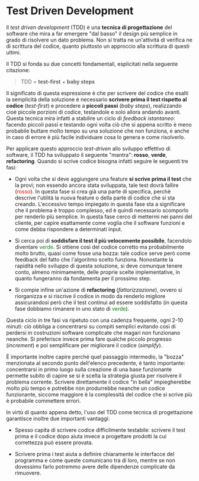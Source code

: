 # Test Driven Development

Il _test driven development_ (TDD) è una __tecnica di progettazione__ del software che mira a far emergere "dal basso" il design più semplice in grado di risolvere un dato problema. Non si tratta ne un'attività di verifica ne di scrittura del codice, quanto piuttosto un approccio alla scrittura di questi ultimi.

Il TDD si fonda su due concetti fondamentali, esplicitati nella seguente citazione:

> TDD = __test-first__ + __baby steps__

Il significato di questa espressione è che per scrivere del codice che esalti la semplicità della soluzione è necessario __scrivere prima il test rispetto al codice__ (_test-first_) e procedere a __piccoli passi__ (_baby steps_), realizzando cioè piccole porzioni di codice, testandole e solo allora andando avanti. Questa tecnica mira infatti a stabilire un ciclo di _feedback istantaneo_: facendo piccoli passi e testando ogni volta ciò che si appena scritto è meno probabile buttare molto tempo su una soluzione che non funziona, e anche in caso di errore è più facile individuare cosa lo genera e come risolverlo.

Per applicare questo approccio _test-driven_ allo sviluppo effettivo di software, il TDD ha sviluppato il seguente "mantra": __rosso__, __verde__, __refactoring__. Quando si scrive codice bisogna infatti seguire le seguenti tre fasi:

- Ogni volta che si deve aggiungere una feature __si scrive prima il test__ che la provi; non essendo ancora stata sviluppata, tale test dovrà fallire (<span style="Color: red">rosso</span>). In questa fase si crea già una parte di specifica, perchè descrive l'utilità la nuova feature o della parte di codice che si sta creando.
L'eccessivo tempo impiegato in questa fase sta a significare che il problema è troppo complesso, ed è quindi necessario scomporlo per renderlo più semplice. In questa fase cerco di mettermi nei panni del cliente, per capire esattamente come voglia che il software funzioni e come debba rispondere a determinati input.

- Si cerca poi di __soddisfare il test il più velocemente possibile__, facendolo diventare <span style="color: green">verde</span>. Si ottiene così del codice corretto ma probabilmente molto brutto, quasi come fosse una bozza: tale codice serve però come feedback del fatto che l'algoritmo scelto funziona. Nonostante la rapidità nello sviluppo di questa soluzione, si deve comunque tenere conto, almeno minimamente, delle proprie scelte implementative, in quanto fungeranno da fondamenta per il prossimo step.

- Si compie infine un'azione di __refactoring__ (_fattorizzazione_), ovvero si riorganizza e si riscrive il codice in modo da renderlo migliore assicurandosi però che il test continui ad essere soddisfatto (in questa fase dobbiamo rimanere in uno stato di <span style="color: green">verde</span>).

Questa ciclo in tre fasi va ripetuto con una cadenza frequente, ogni 2-10 minuti: ciò obbliga a concentrarsi su compiti semplici evitando così di perdersi in costruzioni software complicate che magari non funzionano neanche. Si preferisce invece prima fare qualche piccolo progresso (_increment_) e poi semplificare per migliorare il codice (_simplify_).

È importante inoltre capire perché quel passaggio intermedio, la "bozza" menzionata al secondo punto dell'elenco precedente, è tanto importante: concentrarsi in primo luogo sulla creazione di una base funzionante permette subito di capire se si è scelta la strategia giusta per risolvere il problema corrente. Scrivere direttamente il codice "in bella" impiegherebbe molto più tempo e potrebbe non produrrebbe neanche un codice funzionante, siccome maggiore è la complessità del codice che si scrive più è probabile commettere errori.

In virtù di quanto appena detto, l'uso del TDD come tecnica di progettazione garantisce inoltre due importanti vantaggi:

- Spesso capita di scrivere codice difficilmente testabile: scrivere il test prima e il codice dopo aiuta invece a progettare prodotti la cui correttezza può essere provata.

- Scrivere prima i test aiuta a definire chiaramente le interfacce del programma e come queste comunicano tra di loro, mentre se non dovessimo farlo potremmo avere delle dipendenze complicate da rimuovere.
